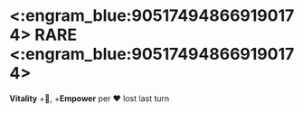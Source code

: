 # <:engram_blue:905174948669190174> RARE <:engram_blue:905174948669190174>

**Vitality** +:large_blue_diamond:, +__Empower__ per :heart: lost last turn
